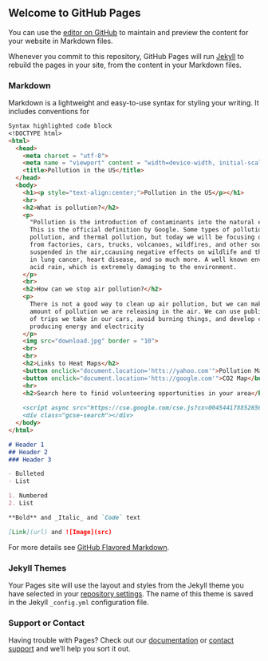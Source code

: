 ## Welcome to GitHub Pages

You can use the [editor on GitHub](https://github.com/hailena/Pollution-Map-2/edit/master/README.md) to maintain and preview the content for your website in Markdown files.

Whenever you commit to this repository, GitHub Pages will run [Jekyll](https://jekyllrb.com/) to rebuild the pages in your site, from the content in your Markdown files.

### Markdown

Markdown is a lightweight and easy-to-use syntax for styling your writing. It includes conventions for

```markdown
Syntax highlighted code block
<!DOCTYPE html>
<html>
  <head>
    <meta charset = "utf-8">
    <meta name = "viewport" content = "width=device-width, initial-scale=1">
    <title>Pollution in the US</title>
  </head>
  <body>
    <h1><p style="text-align:center;">Pollution in the US</p></h1>
    <hr>
    <h2>What is pollution?</h2>
    <p>
      "Pollution is the introduction of contaminants into the natural environment that cause adverse change." <br>
      This is the official definition by Google. Some types of pollution include water pollution, air <br>
      pollution, and thermal pollution, but today we will be focusing on air pollution. Air pollution can come<br>
      from factories, cars, trucks, volcanoes, wildfires, and other sources. These gas and liquid particles are<br>
      suspended in the air,ccausing negative effects on wildlife and the environment. Air pollution can result <br>
      in lung cancer, heart disease, and so much more. A well known environmental effect of air pollution is <br>
      acid rain, which is extremely damaging to the environment.
    </p>
    <br>
    <h2>How can we stop air pollution?</h2>
    <p>
      There is not a good way to clean up air pollution, but we can make changes in our lives to reduce the <br>
      amount of pollution we are releasing in the air. We can use public transportation to reduce the amount <br>
      of trips we take in our cars, avoid burning things, and develop cleaner ways of <br>
      producing energy and electricity
    </p>
    <img src="download.jpg" border = "10">
    <br>
    <br>
    <h2>Links to Heat Maps</h2>
    <button onclick="document.location='htts://yahoo.com'">Pollution Map</button>
    <button onclick="document.location='htts://google.com'">CO2 Map</button>
    <hr>
    <h2>Search here to finid volunteering opportunities in your area</h2>
    
    <script async src="https://cse.google.com/cse.js?cx=004544178852656918422:fajdp5al-6o"></script>
    <div class="gcse-search"></div>
  </body>
</html>

# Header 1
## Header 2
### Header 3

- Bulleted
- List

1. Numbered
2. List

**Bold** and _Italic_ and `Code` text

[Link](url) and ![Image](src)
```

For more details see [GitHub Flavored Markdown](https://guides.github.com/features/mastering-markdown/).

### Jekyll Themes

Your Pages site will use the layout and styles from the Jekyll theme you have selected in your [repository settings](https://github.com/hailena/Pollution-Map-2/settings). The name of this theme is saved in the Jekyll `_config.yml` configuration file.

### Support or Contact

Having trouble with Pages? Check out our [documentation](https://help.github.com/categories/github-pages-basics/) or [contact support](https://github.com/contact) and we’ll help you sort it out.
